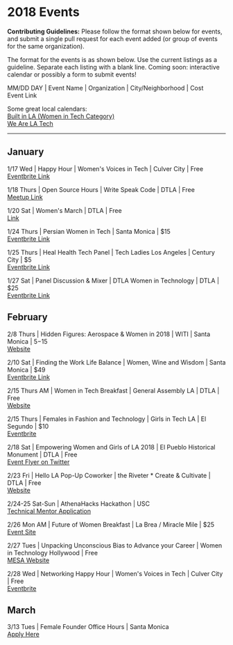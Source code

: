 # 2018 Events  

**Contributing Guidelines:** Please follow the format shown below for events, and submit a single pull request for each event added (or group of events for the same organization).

The format for the events is as shown below. Use the current listings as a guideline. Separate each listing with a blank line. Coming soon: interactive calendar or possibly a form to submit events!

MM/DD DAY | Event Name | Organization | City/Neighborhood | Cost  
Event Link

Some great local calendars:  
[Built in LA (Women in Tech Category)](https://www.builtinla.com/events?f[0]=cats%3A125)  
[We Are LA Tech](http://wearelatech.com/calendar/)  

<hr>

## January  
1/17 Wed | Happy Hour | Women's Voices in Tech | Culver City | Free  
[Eventbrite Link](https://www.eventbrite.com/e/womens-voices-in-tech-happy-hour-with-special-guest-cassie-betts-tickets-41340952903)

1/18 Thurs | Open Source Hours | Write Speak Code | DTLA | Free  
[Meetup Link](https://www.meetup.com/Write-Speak-Code-Los-Angeles/events/246028489/)

1/20 Sat | Women's March | DTLA | Free  
[Link](http://womensmarchla.org/)

1/24 Thurs | Persian Women in Tech | Santa Monica | $15  
[Eventbrite Link](https://www.eventbrite.com/e/persian-women-in-tech-la-january-2018-tickets-41501425882?aff=ehomecard)

1/25 Thurs | Heal Health Tech Panel | Tech Ladies Los Angeles | Century City | $5  
[Eventbrite Link](https://www.eventbrite.com/e/tech-ladies-los-angeles-x-heal-health-tech-panel-tickets-41514531080)

1/27 Sat | Panel Discussion & Mixer | DTLA Women in Technology | DTLA | $25  
[Eventbrite Link](https://www.eventbrite.com/e/dtla-women-in-technology-panel-discussion-mixer-tickets-40135689929?aff=erellivmlt)


## February  

2/8 Thurs | Hidden Figures: Aerospace & Women in 2018 | WITI | Santa Monica | $5-$15  
[Website](https://www.witi.com/networks/losangeles/events/3268/Hidden-Figures:-Aerospace-&-Women-in-2018/)  

2/10 Sat | Finding the Work Life Balance | Women, Wine and Wisdom | Santa Monica | $49  
[Eventbrite Link](https://www.eventbrite.com/e/women-wine-and-wisdom-finding-the-work-life-balance-tickets-40800115243?aff=BiLA)  

2/15 Thurs AM | Women in Tech Breakfast | General Assembly LA | DTLA | Free  
[Website](https://generalassemb.ly/education/women-in-tech-breakfast/los-angeles/45083)  

2/15 Thurs | Females in Fashion and Technology | Girls in Tech LA | El Segundo | $10  
[Eventbrite](https://www.eventbrite.com/e/techstyle-girls-in-tech-present-females-in-fashion-technology-tickets-41533617167)  

2/18 Sat | Empowering Women and Girls of LA 2018 | El Pueblo Historical Monument | DTLA | Free  
[Event Flyer on Twitter](https://twitter.com/pwnerchelsea/status/951142487690588160)

2/23 Fri | Hello LA Pop-Up Coworker | the Riveter * Create & Cultivate | DTLA | Free  
[Website](http://info.theriveter.co/lalaunch_popup22318)  

2/24-25 Sat-Sun | AthenaHacks Hackathon | USC  
[Technical Mentor Application](https://projectathena.typeform.com/to/pOXci5)  

2/26 Mon AM | Future of Women Breakfast | La Brea / Miracle Mile | $25  
[Event Site](https://futureofwomenlabreakfast.splashthat.com/)  

2/27 Tues | Unpacking Unconscious Bias to Advance your Career | Women in Technology Hollywood | Free  
[MESA Website](http://www.mesalliance.org/conferences/smart-content-west-2018?page=with-workshop)  

2/28 Wed | Networking Happy Hour | Women's Voices in Tech | Culver City | Free  
[Eventbrite](https://www.eventbrite.com/e/womens-voices-in-tech-happy-hour-tickets-42591806239?aff=es2)  


## March
3/13 Tues | Female Founder Office Hours | Santa Monica  
[Apply Here](https://www.femalefounder.org/join-us-los-angeles)
